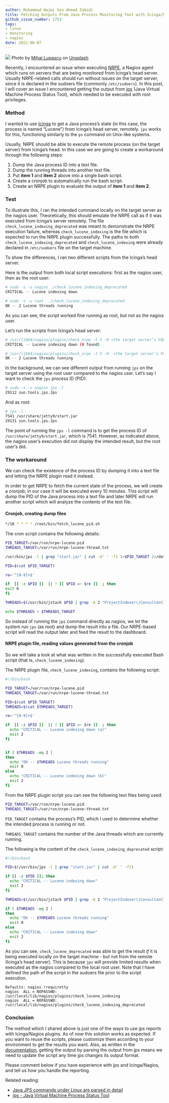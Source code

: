```yaml
---
author: Muhammad Najmi bin Ahmad Zabidi
title: Fetching Outputs From Java Process Monitoring Tool with Icinga/​Nagios
github_issue_number: 1753
tags:
- linux
- monitoring
- nagios
date: 2021-06-07
---
```


![](/blog/2021/06/getting-inputs-from-jps-in-nagios-icinga/banner.jpg)
Photo by [Mihai Lupascu](https://unsplash.com/@mlupascu) on [Unsplash](https://unsplash.com/photos/epLSTrZ9aOE)

Recently, I encountered an issue when executing [NRPE](https://exchange.nagios.org/directory/Addons/Monitoring-Agents/NRPE--2D-Nagios-Remote-Plugin-Executor/details), a Nagios agent which runs on servers that are being monitored from Icinga’s head server. Usually NRPE-related calls should run without issues on the target server, since it is declared in the sudoers file (commonly `/etc/sudoers`). In this post, I will cover an issue I encountered getting the output from [jps](https://docs.oracle.com/javase/7/docs/technotes/tools/share/jps.html) (Java Virtual Machine Process Status Tool), which needed to be executed with root privileges.

### Method

I wanted to use [Icinga](https://icinga.com/) to get a Java process’s state (in this case, the process is named “Lucene”) from Icinga’s head server, remotely. `jps` works for this, functioning similarly to the `ps` command on Unix-like systems.

Usually, NRPE should be able to execute the remote process (on the target server) from Icinga’s head. In this case we are going to create a workaround through the following steps:

1. Dump the Java process ID into a text file.
2. Dump the running threads into another text file.
3. Put **item 1** and **item 2** above into a single bash script.
4. Create a cronjob to automatically run the bash script.
5. Create an NRPE plugin to evaluate the output of **item 1** and **item 2**.

### Test

To illustrate this, I ran the intended command locally on the target server as the nagios user. Theoretically, this should emulate the NRPE call as if it was executed from Icinga’s server remotely. The file `check_lucene_indexing_deprecated` was meant to demonstrate the NRPE execution failure, whereas `check_lucene_indexing` is the file which is expected to run the NRPE plugin successfully. The paths to both `check_lucene_indexing_deprecated` and `check_lucene_indexing` were already declared in `/etc/sudoers` file on the target machine.

To show the differences, I ran two different scripts from the Icinga’s head server.

Here is the output from both local script executions: first as the nagios user, then as the root user:

```bash
# sudo -s -u nagios ./check_lucene_indexing_deprecated
CRITICAL -- Lucene indexing down

# sudo -s -u root  ./check_lucene_indexing_deprecated
OK -- 2 Lucene threads running
```

As you can see, the script worked fine running as root, but not as the nagios user.

Let’s run the scripts from Icinga’s head server:

```bash
# /usr/lib64/nagios/plugins/check_nrpe -t 5 -H <the target server’s FQDN> -c  check_lucene_indexing_dep
CRITICAL -- Lucene indexing down (0 found)

# /usr/lib64/nagios/plugins/check_nrpe -t 5 -H  <the target server’s FQDN> -c  check_lucene_indexing
OK -- 2 Lucene threads running
```

In the background, we can see different output from running `jps` on the target server using the root user compared to the nagios user. Let’s say I want to check the `jps` process ID (PID):

```bash
# sudo -s -u nagios jps -l
29112 sun.tools.jps.Jps
```

And as root:

```bash
# jps -l
7541 /usr/share/jetty9/start.jar
29131 sun.tools.jps.Jps
```

The point of running the `jps -l` command is to get the process ID of `/usr/share/jetty9/start.jar`, which is 7541. However, as indicated above, the nagios user’s execution did not display the intended result, but the root user’s did.

### The workaround

We can check the existence of the process ID by dumping it into a text file and letting the NRPE plugin read it instead.

In order to get NRPE to fetch the current state of the process, we will create a cronjob; in our case it will be executed every 10 minutes. This script will dump the PID of the Java process into a text file and later NRPE will run another script which will analyze the contents of the text file.

#### Cronjob, creating dump files

```bash
*/10 * * * * /root/bin/fetch_lucene_pid.sh
```

The cron script contains the following details:

```bash
PID_TARGET=/var/run/nrpe-lucene.pid
THREADS_TARGET=/var/run/nrpe-lucene-thread.txt

/usr/bin/jps -l | grep "start.jar" | cut -d' ' -f1 1>$PID_TARGET 2>/dev/null

PID=$(cat $PID_TARGET)

re='^[0-9]+$'

if  [[ -z $PID ]]  || ! [[ $PID =~ $re ]]  ; then
exit 0
fi

THREADS=$(/usr/bin/jstack $PID | grep -A 2 "ProjectIndexer\|ConsultantIndexer" | grep -c "java.lang.Thread.State: WAITING (parking)")

echo $THREADS > $THREADS_TARGET
```

So instead of running the `jps` command directly as nagios, we let the system run `jps` (as root) and dump the result into a file. Our NRPE-based script will read the output later and feed the result to the dashboard.

#### NRPE plugin file, reading values generated from the cronjob

So we will take a look at what was written in the successfully executed Bash script (that is, `check_lucene_indexing`).

The NRPE plugin file, `check_lucene_indexing`, contains the following script:

```bash
#!/bin/bash

PID_TARGET=/var/run/nrpe-lucene.pid
THREADS_TARGET=/var/run/nrpe-lucene-thread.txt

PID=$(cat $PID_TARGET)
THREADS=$(cat $THREADS_TARGET)

re='^[0-9]+$'

if  [[ -z $PID ]]  || ! [[ $PID =~ $re ]]  ; then
  echo "CRITICAL -- Lucene indexing down (a)"
  exit 2
fi


if [ $THREADS -eq 2 ]
then
  echo "OK -- $THREADS Lucene threads running"
  exit 0
else
  echo "CRITICAL -- Lucene indexing down (b)"
  exit 2
fi
```

From the NRPE plugin script you can see the following text files being used:

```bash
PID_TARGET=/var/run/nrpe-lucene.pid
THREADS_TARGET=/var/run/nrpe-lucene-thread.txt
```

`PID_TARGET` contains the process’s PID, which I used to determine whether the intended process is running or not.

`THREADS_TARGET` contains the number of the Java threads which are currently running.

The following is the content of the `check_lucene_indexing_deprecated` script:

```bash
#!/bin/bash

PID=$(/usr/bin/jps -l | grep "start.jar" | cut -d' ' -f1)

if [[ -z $PID ]]; then
  echo "CRITICAL -- Lucene indexing down"
  exit 2
fi

THREADS=$(/usr/bin/jstack $PID | grep -A 2 "ProjectIndexer\|ConsultantIndexer" | grep -c "java.lang.Thread.State: WAITING (parking)")

if [ $THREADS -eq 2 ]
then
  echo "OK -- $THREADS Lucene threads running"
  exit 0
else
  echo "CRITICAL -- Lucene indexing down"
  exit 2
fi
```

As you can see, `check_lucene_deprecated` was able to get the result *if* it is being executed locally on the target machine - but not from the remote (Icinga’s head server). This is because `jps` will provide limited results when executed as the nagios compared to the local root user. Note that I have defined the path of the script in the sudoers file prior to the script execution.

```nohighlight
Defaults: nagios !requiretty
nagios  ALL = NOPASSWD: /usr/local/lib/nagios/plugins/check_lucene_indexing
nagios  ALL = NOPASSWD: /usr/local/lib/nagios/plugins/check_lucene_indexing_deprecated
```

### Conclusion

The method which I shared above is just one of the ways to use jps reports with Icinga/​Nagios plugins. As of now this solution works as expected. If you want to reuse the scripts, please customize them according to your environment to get the results you want. Also, as written in the [documentation](https://docs.oracle.com/javase/7/docs/technotes/tools/share/jps.html), getting the output by parsing the output from jps means we need to update the script any time jps changes its output format.

Please comment below if you have experience with jps and Icinga/​Nagios, and tell us how you handle the reporting.

Related reading:

* [Java JPS commands under Linux are parsed in detail](https://developpaper.com/java-jps-commands-under-linux-are-parsed-in-detail/)
* [jps - Java Virtual Machine Process Status Tool](https://docs.oracle.com/javase/7/docs/technotes/tools/share/jps.html)
